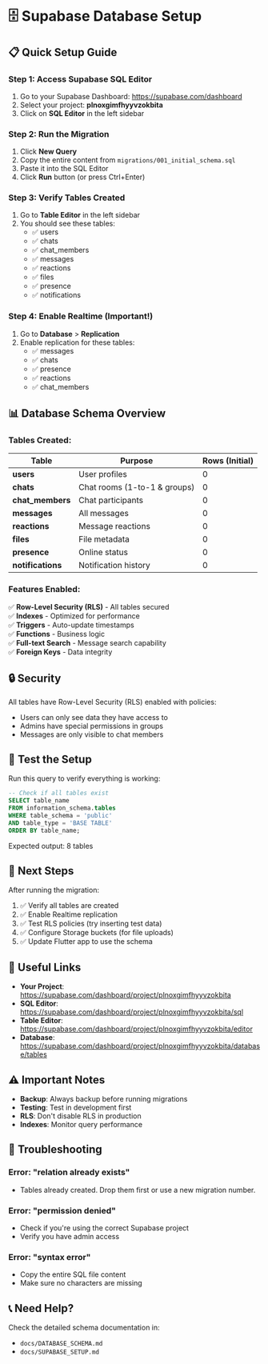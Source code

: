 # 🗄️ Supabase Database Setup

## 📋 Quick Setup Guide

### Step 1: Access Supabase SQL Editor

1. Go to your Supabase Dashboard: https://supabase.com/dashboard
2. Select your project: **plnoxgimfhyyvzokbita**
3. Click on **SQL Editor** in the left sidebar

### Step 2: Run the Migration

1. Click **New Query**
2. Copy the entire content from `migrations/001_initial_schema.sql`
3. Paste it into the SQL Editor
4. Click **Run** button (or press Ctrl+Enter)

### Step 3: Verify Tables Created

1. Go to **Table Editor** in the left sidebar
2. You should see these tables:
   - ✅ users
   - ✅ chats
   - ✅ chat_members
   - ✅ messages
   - ✅ reactions
   - ✅ files
   - ✅ presence
   - ✅ notifications

### Step 4: Enable Realtime (Important!)

1. Go to **Database** > **Replication**
2. Enable replication for these tables:
   - ✅ messages
   - ✅ chats
   - ✅ presence
   - ✅ reactions
   - ✅ chat_members

## 📊 Database Schema Overview

### Tables Created:

| Table | Purpose | Rows (Initial) |
|-------|---------|----------------|
| **users** | User profiles | 0 |
| **chats** | Chat rooms (1-to-1 & groups) | 0 |
| **chat_members** | Chat participants | 0 |
| **messages** | All messages | 0 |
| **reactions** | Message reactions | 0 |
| **files** | File metadata | 0 |
| **presence** | Online status | 0 |
| **notifications** | Notification history | 0 |

### Features Enabled:

✅ **Row-Level Security (RLS)** - All tables secured  
✅ **Indexes** - Optimized for performance  
✅ **Triggers** - Auto-update timestamps  
✅ **Functions** - Business logic  
✅ **Full-text Search** - Message search capability  
✅ **Foreign Keys** - Data integrity  

## 🔒 Security

All tables have Row-Level Security (RLS) enabled with policies:
- Users can only see data they have access to
- Admins have special permissions in groups
- Messages are only visible to chat members

## 🧪 Test the Setup

Run this query to verify everything is working:

```sql
-- Check if all tables exist
SELECT table_name 
FROM information_schema.tables 
WHERE table_schema = 'public' 
AND table_type = 'BASE TABLE'
ORDER BY table_name;
```

Expected output: 8 tables

## 📝 Next Steps

After running the migration:

1. ✅ Verify all tables are created
2. ✅ Enable Realtime replication
3. ✅ Test RLS policies (try inserting test data)
4. ✅ Configure Storage buckets (for file uploads)
5. ✅ Update Flutter app to use the schema

## 🔗 Useful Links

- **Your Project**: https://supabase.com/dashboard/project/plnoxgimfhyyvzokbita
- **SQL Editor**: https://supabase.com/dashboard/project/plnoxgimfhyyvzokbita/sql
- **Table Editor**: https://supabase.com/dashboard/project/plnoxgimfhyyvzokbita/editor
- **Database**: https://supabase.com/dashboard/project/plnoxgimfhyyvzokbita/database/tables

## ⚠️ Important Notes

- **Backup**: Always backup before running migrations
- **Testing**: Test in development first
- **RLS**: Don't disable RLS in production
- **Indexes**: Monitor query performance

## 🐛 Troubleshooting

### Error: "relation already exists"
- Tables already created. Drop them first or use a new migration number.

### Error: "permission denied"
- Check if you're using the correct Supabase project
- Verify you have admin access

### Error: "syntax error"
- Copy the entire SQL file content
- Make sure no characters are missing

## 📞 Need Help?

Check the detailed schema documentation in:
- `docs/DATABASE_SCHEMA.md`
- `docs/SUPABASE_SETUP.md`
